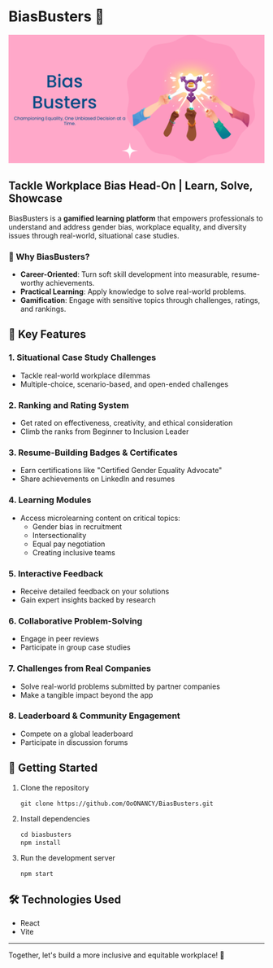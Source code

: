 # BiasBusters 🚀

![BiasBusters Logo](./src/images/homeimgnew-min.png)

## Tackle Workplace Bias Head-On | Learn, Solve, Showcase

BiasBusters is a **gamified learning platform** that empowers professionals to understand and address gender bias, workplace equality, and diversity issues through real-world, situational case studies.

### 🌟 Why BiasBusters?

- **Career-Oriented**: Turn soft skill development into measurable, resume-worthy achievements.
- **Practical Learning**: Apply knowledge to solve real-world problems.
- **Gamification**: Engage with sensitive topics through challenges, ratings, and rankings.

## 🎯 Key Features

### 1. Situational Case Study Challenges
- Tackle real-world workplace dilemmas
- Multiple-choice, scenario-based, and open-ended challenges

### 2. Ranking and Rating System
- Get rated on effectiveness, creativity, and ethical consideration
- Climb the ranks from Beginner to Inclusion Leader

### 3. Resume-Building Badges & Certificates
- Earn certifications like "Certified Gender Equality Advocate"
- Share achievements on LinkedIn and resumes

### 4. Learning Modules
- Access microlearning content on critical topics:
  - Gender bias in recruitment
  - Intersectionality
  - Equal pay negotiation
  - Creating inclusive teams

### 5. Interactive Feedback
- Receive detailed feedback on your solutions
- Gain expert insights backed by research

### 6. Collaborative Problem-Solving
- Engage in peer reviews
- Participate in group case studies

### 7. Challenges from Real Companies
- Solve real-world problems submitted by partner companies
- Make a tangible impact beyond the app

### 8. Leaderboard & Community Engagement
- Compete on a global leaderboard
- Participate in discussion forums

## 🚀 Getting Started

1. Clone the repository
   ```
   git clone https://github.com/OoONANCY/BiasBusters.git
   ```
2. Install dependencies
   ```
   cd biasbusters
   npm install
   ```
3. Run the development server
   ```
   npm start
   ```

## 🛠️ Technologies Used

- React
- Vite

---

Together, let's build a more inclusive and equitable workplace! 🌈